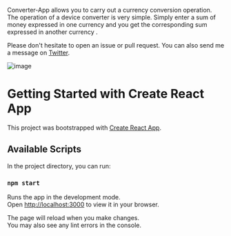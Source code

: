 
Converter-App allows you to carry out a currency conversion operation. The operation of a device converter is very simple. Simply enter a sum of money expressed in one currency and you get the corresponding sum expressed in another currency .

Please don't hesitate to open an issue or pull request. You can also send me a message on [Twitter](https://twitter.com/KhaoulaKhemiri).

![image](https://user-images.githubusercontent.com/99682033/161253474-41d543e5-c961-4f98-a3c3-95275807a981.png)



# Getting Started with Create React App

This project was bootstrapped with [Create React App](https://github.com/facebook/create-react-app).

## Available Scripts

In the project directory, you can run:

### `npm start`

Runs the app in the development mode.\
Open [http://localhost:3000](http://localhost:3000) to view it in your browser.

The page will reload when you make changes.\
You may also see any lint errors in the console.

